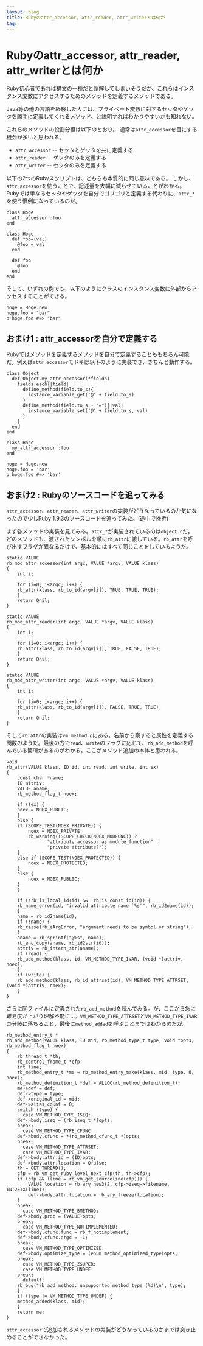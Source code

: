 ```yaml
---
layout: blog
title: Rubyのattr_accessor, attr_reader, attr_writerとは何か
tag:
---
```


# Rubyのattr_accessor, attr_reader, attr_writerとは何か

Ruby初心者であれば構文の一種だと誤解してしまいそうだが、これらはインスタンス変数にアクセスするためのメソッドを定義するメソッドである。

Java等の他の言語を経験した人には、プライベート変数に対するセッタやゲッタを勝手に定義してくれるメソッド、と説明すればわかりやすいかも知れない。

これらのメソッドの役割分担は以下のとおり。
通常は`attr_accessor`を目にする機会が多いと思われる。

- `attr_accessor` -- セッタとゲッタを共に定義する
- `attr_reader` -- ゲッタのみを定義する
- `attr_writer` -- セッタのみを定義する

以下の2つのRubyスクリプトは、どちらも本質的に同じ意味である。
しかし、`attr_accessor`を使うことで、記述量を大幅に減らせていることがわかる。
Rubyでは単なるセッタやゲッタを自分でゴリゴリと定義する代わりに、`attr_*`を使う慣例になっているのだ。

~~~~
class Hoge
  attr_accessor :foo
end
~~~~

~~~~
class Hoge
  def foo=(val)
    @foo = val
  end

  def foo
    @foo
  end
end
~~~~

そして、いずれの例でも、以下のようにクラスのインスタンス変数に外部からアクセスすることができる。

~~~~
hoge = Hoge.new
hoge.foo = "bar"
p hoge.foo #=> "bar"
~~~~

## おまけ1 : attr_accessorを自分で定義する

Rubyではメソッドを定義するメソッドを自分で定義することももちろん可能だ。例えば`attr_accessor`モドキは以下のように実装でき、きちんと動作する。

~~~~
class Object
  def Object.my_attr_accessor(*fields)
    fields.each{|field|
      define_method(field.to_s){
        instance_variable_get('@' + field.to_s)
      }
      define_method(field.to_s + "="){|val|
        instance_variable_set('@' + field.to_s, val)
      }
    }
  end
end

class Hoge
  my_attr_accessor :foo
end

hoge = Hoge.new
hoge.foo = 'bar'
p hoge.foo #=> 'bar'
~~~~

## おまけ2 : Rubyのソースコードを追ってみる

`attr_accessor`、`attr_reader`、`attr_writer`の実装がどうなっているのか気になったので少しRuby 1.9.3のソースコードを追ってみた。(途中で挫折)

まず各メソッドの実装を見てみる。`attr_*`が実装されているのは`object.c`だ。どのメソッドも、渡されたシンボルを順に`rb_attr`に渡している。`rb_attr`を呼び出すフラグが異なるだけで、基本的にはすべて同じことをしているようだ。

~~~~
static VALUE
rb_mod_attr_accessor(int argc, VALUE *argv, VALUE klass)
{
    int i;

    for (i=0; i<argc; i++) {
    rb_attr(klass, rb_to_id(argv[i]), TRUE, TRUE, TRUE);
    }
    return Qnil;
}
~~~~

~~~~
static VALUE
rb_mod_attr_reader(int argc, VALUE *argv, VALUE klass)
{
    int i;

    for (i=0; i<argc; i++) {
    rb_attr(klass, rb_to_id(argv[i]), TRUE, FALSE, TRUE);
    }
    return Qnil;
}
~~~~

~~~~
static VALUE
rb_mod_attr_writer(int argc, VALUE *argv, VALUE klass)
{
    int i;

    for (i=0; i<argc; i++) {
    rb_attr(klass, rb_to_id(argv[i]), FALSE, TRUE, TRUE);
    }
    return Qnil;
}
~~~~

そして`rb_attr`の実装は`vm_method.c`にある。名前から察すると属性を定義する関数のようだ。最後の方で`read`、`write`のフラグに応じて、`rb_add_method`を呼んでいる箇所があるのがわかる。ここがメソッド追加の本体と思われる。

~~~~
void
rb_attr(VALUE klass, ID id, int read, int write, int ex)
{
    const char *name;
    ID attriv;
    VALUE aname;
    rb_method_flag_t noex;

    if (!ex) {
    noex = NOEX_PUBLIC;
    }
    else {
    if (SCOPE_TEST(NOEX_PRIVATE)) {
        noex = NOEX_PRIVATE;
        rb_warning((SCOPE_CHECK(NOEX_MODFUNC)) ?
               "attribute accessor as module_function" :
               "private attribute?");
    }
    else if (SCOPE_TEST(NOEX_PROTECTED)) {
        noex = NOEX_PROTECTED;
    }
    else {
        noex = NOEX_PUBLIC;
    }
    }

    if (!rb_is_local_id(id) && !rb_is_const_id(id)) {
    rb_name_error(id, "invalid attribute name `%s'", rb_id2name(id));
    }
    name = rb_id2name(id);
    if (!name) {
    rb_raise(rb_eArgError, "argument needs to be symbol or string");
    }
    aname = rb_sprintf("@%s", name);
    rb_enc_copy(aname, rb_id2str(id));
    attriv = rb_intern_str(aname);
    if (read) {
    rb_add_method(klass, id, VM_METHOD_TYPE_IVAR, (void *)attriv, noex);
    }
    if (write) {
    rb_add_method(klass, rb_id_attrset(id), VM_METHOD_TYPE_ATTRSET, (void *)attriv, noex);
    }
}
~~~~

さらに同ファイルに定義された`rb_add_method`を読んでみる。が、ここから急に難易度が上がり理解不能に…。`VM_METHOD_TYPE_ATTRSET`と`VM_METHOD_TYPE_IVAR`の分岐に落ちること、最後に`method_added`を呼ぶことまではわかるのだが。

~~~~
rb_method_entry_t *
rb_add_method(VALUE klass, ID mid, rb_method_type_t type, void *opts, rb_method_flag_t noex)
{
    rb_thread_t *th;
    rb_control_frame_t *cfp;
    int line;
    rb_method_entry_t *me = rb_method_entry_make(klass, mid, type, 0, noex);
    rb_method_definition_t *def = ALLOC(rb_method_definition_t);
    me->def = def;
    def->type = type;
    def->original_id = mid;
    def->alias_count = 0;
    switch (type) {
      case VM_METHOD_TYPE_ISEQ:
    def->body.iseq = (rb_iseq_t *)opts;
    break;
      case VM_METHOD_TYPE_CFUNC:
    def->body.cfunc = *(rb_method_cfunc_t *)opts;
    break;
      case VM_METHOD_TYPE_ATTRSET:
      case VM_METHOD_TYPE_IVAR:
    def->body.attr.id = (ID)opts;
    def->body.attr.location = Qfalse;
    th = GET_THREAD();
    cfp = rb_vm_get_ruby_level_next_cfp(th, th->cfp);
    if (cfp && (line = rb_vm_get_sourceline(cfp))) {
        VALUE location = rb_ary_new3(2, cfp->iseq->filename, INT2FIX(line));
        def->body.attr.location = rb_ary_freeze(location);
    }
    break;
      case VM_METHOD_TYPE_BMETHOD:
    def->body.proc = (VALUE)opts;
    break;
      case VM_METHOD_TYPE_NOTIMPLEMENTED:
    def->body.cfunc.func = rb_f_notimplement;
    def->body.cfunc.argc = -1;
    break;
      case VM_METHOD_TYPE_OPTIMIZED:
    def->body.optimize_type = (enum method_optimized_type)opts;
    break;
      case VM_METHOD_TYPE_ZSUPER:
      case VM_METHOD_TYPE_UNDEF:
    break;
      default:
    rb_bug("rb_add_method: unsupported method type (%d)\n", type);
    }
    if (type != VM_METHOD_TYPE_UNDEF) {
    method_added(klass, mid);
    }
    return me;
}
~~~~

`attr_accessor`で追加されるメソッドの実装がどうなっているのかまでは突き止めることができなかった。
